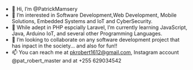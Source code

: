 - 👋 Hi, I’m @PatrickMamsery
- 👀 I’m interested in Software Development,Web Development, Mobile Solutions, Embedded Systems and IoT and CyberSecurity.
- 🌱 While adept in PHP espcially Laravel, I’m currently learning JavaScript, Java, Arduino IoT, and several other Programming Languages. 
- 💞️ I’m looking to collaborate on any software development project that has inpact in the society... and also for fun!!
- 📫 You can reach me at pkrobert1612@gmail.com, Instagram account @pat_robert_master and at +255 629034542

<!---
PatrickMamsery/PatrickMamsery is a ✨ special ✨ repository because its `README.md` (this file) appears on your GitHub profile.
You can click the Preview link to take a look at your changes.
--->
